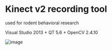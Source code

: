 # Kinect v2 recording tool
used for rodent behavioral research

Visual Studio 2013 + QT 5.6 + OpenCV 2.4.10

![image](https://github.com/phejohnwang/KinectRecording/blob/master/screenshot.PNG)
